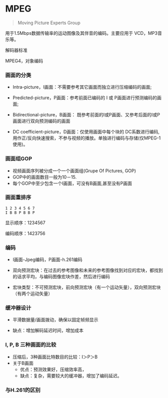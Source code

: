 # MPEG 

> Moving Picture Experts Group

 用于1.5Mbps数据传输率的运动图像及其伴音的编码。主要应用于 VCD，MP3音乐等。

解码器标准

MPEG4，对象编码

### 画面的分类

+ Intra-picture，I画面：不需要参考其它画面而独立进行压缩编码的画面;

+ Predicted-picture，P画面：参考前面已编码的 I 或 P画面进行预测编码的画面;

+ Bidirectional-picture，B画面： 既参考前面的I或P画面、又参考后面的I或P画面进行双向预测编码的画面
+ DC coefficient-picture，D画面：仅使用画面中每个块的 DC系数进行编码, 用作正/反向快速搜索，不参与视频的播放。单独进行编码与存储(仅MPEG-1使用)。

### 画面组GOP

+ 视频画面序列被分成一个一个画面组(Grupe Of Pictures, GOP)
+ GOP中的画面数目一般为10－15.
+ 每个GOP中至少包含一个I画面，可没有B画面,甚至没有P画面

### 画面重排序

~~~
1 2 3 4 5 6 7 
I B B P B B P 
~~~

显示顺序：1234567

编码顺序：1423756

### 编码

+ I画面-Jpeg编码，P画面-h.261编码

+ 双向预测宏块：在过去的参考图像和未来的参考图像找到对应的宏块，都找到的话求平均，与编码图像宏块作差，然后进行编码

+ 宏块类型：不可预测宏块，前向预测宏块（有一个运动矢量），双向预测宏块（有两个运动矢量）

### 缓冲器设计

+ 平滑数据量/画面拨动，确保以固定帧频显示

+ 缺点：增加解码延迟时间，增加成本

### I, P, B 三种画面的比较

+ 压缩后，3种画面比特数目的比较：I＞P＞B
+ 关于B画面
  + 优点：预测效果好，压缩效率高，
  + 缺点：复杂，需要较大的缓冲器，增加了编码延迟。

### 与H.261的区别

